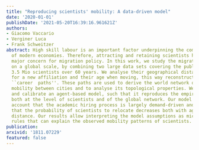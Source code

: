 ```yaml
---
title: "Reproducing scientists' mobility: A data-driven model"
date: '2020-01-01'
publishDate: '2021-05-20T16:39:16.961621Z'
authors:
- Giacomo Vaccario
- Verginer Luca
- Frank Schweitzer
abstract: High skill labour is an important factor underpinning the competitive advantage
  of modern economies. Therefore, attracting and retaining scientists has become a
  major concern for migration policy. In this work, we study the migration of scientists
  on a global scale, by combining two large data sets covering the publications of
  3.5 Mio scientists over 60 years. We analyse their geographical distances moved
  for a new affiliation and their age when moving, this way reconstructing their geographical
  ``career  paths''. These paths are used to derive the world network of scientists
  mobility between cities and to analyse its topological properties. We further develop
  and calibrate an agent-based model, such that it reproduces the empirical findings
  both at the level of scientists and of the global network. Our model takes into
  account that the academic hiring process is largely demand-driven and demonstrates
  that the probability of scientists to relocate decreases both with age and with
  distance. Our results allow interpreting the model assumptions as micro-based decision
  rules that can explain the observed mobility patterns of scientists.
publication:
arxivid: '1811.07229'
featured: false
---
```


